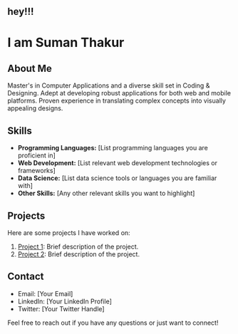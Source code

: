## hey!!!
# I am Suman Thakur

## About Me

Master's in Computer Applications and a diverse skill set in Coding & Designing. Adept at developing robust applications for both web and mobile platforms. Proven experience in translating complex concepts into visually appealing designs.

## Skills

- **Programming Languages:** [List programming languages you are proficient in]
- **Web Development:** [List relevant web development technologies or frameworks]
- **Data Science:** [List data science tools or languages you are familiar with]
- **Other Skills:** [Any other relevant skills you want to highlight]

## Projects

Here are some projects I have worked on:

1. [Project 1](link-to-project-1): Brief description of the project.
2. [Project 2](link-to-project-2): Brief description of the project.

## Contact

- Email: [Your Email]
- LinkedIn: [Your LinkedIn Profile]
- Twitter: [Your Twitter Handle]

Feel free to reach out if you have any questions or just want to connect!

